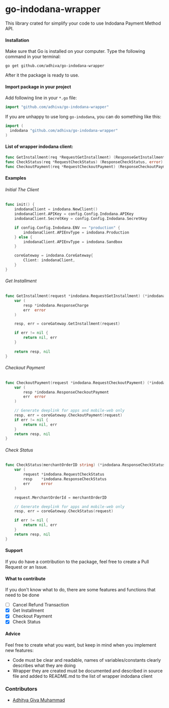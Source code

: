 go-indodana-wrapper
===================

This library crated for simplify your code to use Indodana Payment Method API.

#### Installation
Make sure that Go is installed on your computer.
Type the following command in your terminal:

	go get github.com/adhiva/go-indodana-wrapper

After it the package is ready to use.


#### Import package in your project
Add following line in your `*.go` file:
```go
import "github.com/adhiva/go-indodana-wrapper"
```
If you are unhappy to use long `go-indodana`, you can do something like this:
```go
import (
  indodana "github.com/adhiva/go-indodana-wrapper"
)
```

#### List of wrapper indodana client:
```go
func GetInstallment(req *RequestGetInstallment) (ResponseGetInstallment, error)
func CheckStatus(req *RequestCheckStatus) (ResponseCheckStatus, error)
func CheckoutPayment(req *RequestCheckoutPayment) (ResponseCheckoutPayment, error)
```

#### Examples

###### Initial The Client
```go
func init() {
	indodanaClient = indodana.NewClient()
	indodanaClient.APIKey = config.Config.Indodana.APIKey
	indodanaClient.SecretKey = config.Config.Indodana.SecretKey

	if config.Config.Indodana.ENV == "production" {
		indodanaClient.APIEnvType = indodana.Production
	} else {
		indodanaClient.APIEnvType = indodana.Sandbox
	}

	coreGateway = indodana.CoreGateway{
		Client: indodanaClient,
	}
}
```
###### Get Installment
```go
func GetInstallment(request *indodana.RequestGetInstallment) (*indodana.ResponseGetInstallment, error) {
	var (
		resp *indodana.ResponseCharge
		err  error
	)

	resp, err = coreGateway.GetInstallment(request)

	if err != nil {
		return nil, err
    }
    
	return resp, nil
}
```

###### Checkout Payment
```go
func CheckoutPayment(request *indodana.RequestCheckoutPayment) (*indodana.ResponseCheckoutPayment, error) {
	var (
		resp *indodana.ResponseCheckoutPayment
		err  error
	)

	// Generate deeplink for apps and mobile-web only
	resp, err = coreGateway.CheckoutPayment(request)
	if err != nil {
		return nil, err
	}
	return resp, nil
}
```

###### Check Status
```go
func CheckStatus(merchantOrderID string) (*indodana.ResponseCheckStatus, error) {
	var (
		request *indodana.RequestCheckStatus
		resp    *indodana.ResponseCheckStatus
		err     error
	)

	request.MerchantOrderId = merchantOrderID

	// Generate deeplink for apps and mobile-web only
	resp, err = coreGateway.CheckStatus(request)

	if err != nil {
		return nil, err
	}
	return resp, nil
}
```

#### Support
If you do have a contribution to the package, feel free to create a Pull Request or an Issue.

#### What to contribute
If you don't know what to do, there are some features and functions that need to be done
- [ ] Cancel Refund Transaction
- [x] Get Installment
- [x] Checkout Payment
- [x] Check Status

#### Advice
Feel free to create what you want, but keep in mind when you implement new features:
- Code must be clear and readable, names of variables/constants clearly describes what they are doing
- Wrapper they are created must be documented and described in source file and added to README.md to the list of wrapper indodana client

### Contributors 
- [Adhitya Giva Muhammad](https://github.com/adhiva)